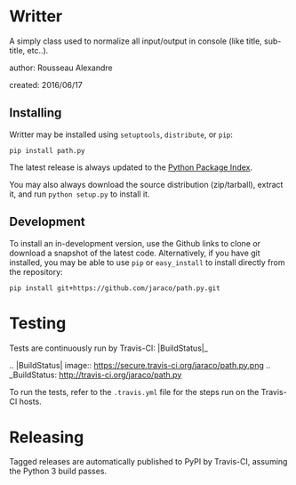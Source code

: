 Writter
=======

A simply class used to normalize all input/output in console (like title, sub-title, etc..).

author: Rousseau Alexandre

created: 2016/06/17


## Installing


Writter may be installed using `setuptools`, `distribute`, or `pip`:

    pip install path.py

The latest release is always updated to the [Python Package Index](http://pypi.python.org/pypi/path.py).

You may also always download the source distribution (zip/tarball), extract
it, and run `python setup.py` to install it.



## Development


To install an in-development version, use the Github links to clone or
download a snapshot of the latest code. Alternatively, if you have git
installed, you may be able to use `pip` or `easy_install` to install directly from
the repository:

    pip install git+https://github.com/jaraco/path.py.git

Testing
=======

Tests are continuously run by Travis-CI: |BuildStatus|_

.. |BuildStatus| image:: https://secure.travis-ci.org/jaraco/path.py.png
.. _BuildStatus: http://travis-ci.org/jaraco/path.py

To run the tests, refer to the ``.travis.yml`` file for the steps run on the
Travis-CI hosts.

Releasing
=========

Tagged releases are automatically published to PyPI by Travis-CI, assuming
the Python 3 build passes.
